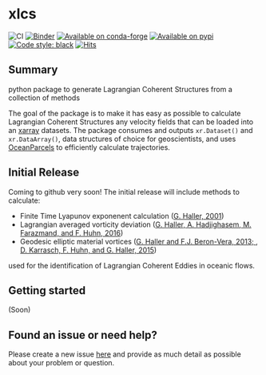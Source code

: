 # xlcs
![CI](https://github.com/philippemiron/xlcs/workflows/CI/badge.svg)
[![Binder](https://mybinder.org/badge_logo.svg)](https://mybinder.org/v2/gh/philippemiron/xlcs/main?labpath=examples)
[![Available on conda-forge](https://anaconda.org/conda-forge/xlcs/badges/version.svg?style=flat-square)](https://anaconda.org/conda-forge/xlcs/)
[![Available on pypi](https://img.shields.io/pypi/v/xlcs.svg?style=flat-square&color=blue)](https://pypi.org/project/xlcs/)
[![Code style: black](https://img.shields.io/badge/code%20style-black-000000.svg)](https://github.com/psf/black)
[![Hits](https://hits.seeyoufarm.com/api/count/incr/badge.svg?url=https%3A%2F%2Fgithub.com%2Fphilippemiron%2Fxlcs&count_bg=%232EE352&title_bg=%23555555&icon=&icon_color=%23E7E7E7&title=hits&edge_flat=true)](https://hits.seeyoufarm.com)

## Summary
python package to generate Lagrangian Coherent Structures from a collection of methods

The goal of the package is to make it has easy as possible to calculate Lagrangian Coherent Structures any velocity fields that can be loaded into an [xarray](https://github.com/pydata/xarray) datasets. The package consumes and outputs `xr.Dataset()` and `xr.DataArray()`, data structures of choice for geoscientists, and uses [OceanParcels](https://github.com/oceanparcels/parcels/) to efficiently calculate trajectories.

## Initial Release

Coming to github very soon! The initial release will include methods to calculate:

- Finite Time Lyapunov exponenent calculation ([G. Haller, 2001](https://www.sciencedirect.com/science/article/abs/pii/S0167278900001998))
- Lagrangian averaged vorticity deviation ([G. Haller, A. Hadjighasem, M. Farazmand, and F. Huhn, 2016](http://www.georgehaller.com/reprints/LAVD.pdf))
- Geodesic elliptic material vortices ([G. Haller and F.J. Beron-Vera, 2013; ](https://www.cambridge.org/core/journals/journal-of-fluid-mechanics/article/abs/coherent-lagrangian-vortices-the-black-holes-of-turbulence/3B50A4590B35E5637280F01A58502258), [D. Karrasch, F. Huhn, and G. Haller, 2015](https://royalsocietypublishing.org/doi/10.1098/rspa.2014.0639))

used for the identification of Lagrangian Coherent Eddies in oceanic flows.

## Getting started

(Soon)

## Found an issue or need help?

Please create a new issue [here](https://github.com/philippemiron/xlcs/issues) and provide as much detail as possible about your problem or question.